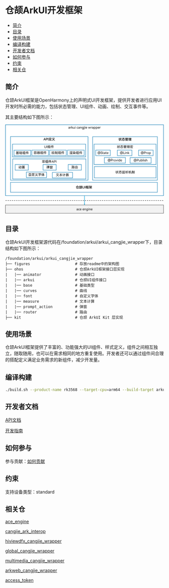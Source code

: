 # 仓颉ArkUI开发框架<a name="ZH-CN_TOPIC_0000001076213364"></a>

-   [简介](#section15701932113019)
-   [目录](#section1791423143211)
-   [使用场景](#section171384529150)
-   [编译构建](#section171384529151)
-   [开发者文档](#section171384529152)
-   [如何参与](#section171384529153)
-   [约束](#section171384529154)
-   [相关仓](#section1447164910172)

## 简介<a name="section15701932113019"></a>

仓颉ArkUI框架是OpenHarmony上的声明式UI开发框架，提供开发者进行应用UI开发时所必需的能力，包括状态管理、UI组件、动画、绘制、交互事件等。

其主要结构如下图所示：

![仓颉ArkUI框架](./figures/arkui_arkui_cangjie_wrapper.png)


## 目录<a name="section1791423143211"></a>

仓颉ArkUI开发框架源代码在/foundation/arkui/arkui\_cangjie\_wrapper下，目录结构如下图所示：

```
/foundation/arkui/arkui_cangjie_wrapper
├── figures                    # 存放readme中的架构图
├── ohos                       # 仓颉ArkUI框架接口层实现
|   |── animator               # 动画接口
|   |── arkui                  # 仓颉UI组件接口
|   |── base                   # 基础类型
|   |── curves                 # 曲线
|   |── font                   # 自定义字体
|   |── measure                # 文本计算
|   |── prompt_action          # 弹窗
|   |── router                 # 路由
├── kit                        # 仓颉 ArkUI Kit 层实现
```

## 使用场景<a name="section171384529150"></a>

仓颉ArkUI框架提供了丰富的、功能强大的UI组件、样式定义，组件之间相互独立，随取随用，也可以在需求相同的地方重复使用。开发者还可以通过组件间合理的搭配定义满足业务需求的新组件，减少开发量。

## 编译构建<a name="section171384529151"></a>

```bash
./build.sh --product-name rk3568 --target-cpu=arm64 --build-target arkui_cangjie_wrapper
```

## 开发者文档<a name="section171384529152"></a>

[API文档](https://gitcode.com/openharmony-sig/arkcompiler_cangjie_ark_interop/blob/master/doc/API_Reference/summary_cjnative_ohos.md)

[开发指南](https://gitcode.com/openharmony-sig/arkcompiler_cangjie_ark_interop/blob/master/doc/Dev_Guide/source_zh_cn/arkui-cj/cj-ui-development-overview.md)

## 如何参与<a name="section171384529153"></a>

参与贡献：[如何贡献](https://gitcode.com/openharmony/docs/blob/master/zh-cn/contribute/%E5%8F%82%E4%B8%8E%E8%B4%A1%E7%8C%AE.md)

## 约束<a name="section171384529154"></a>

支持设备类型：standard

## 相关仓<a name="section1447164910172"></a>

[ace_engine](https://gitee.com/openharmony/arkui_ace_engine)

[cangjie_ark_interop](https://gitcode.com/openharmony-sig/arkcompiler_cangjie_ark_interop)

[hiviewdfx_cangjie_wrapper](https://gitcode.com/openharmony-sig/hiviewdfx_hiviewdfx_cangjie_wrapper)

[global_cangjie_wrapper](https://gitcode.com/openharmony-sig/global_global_cangjie_wrapper)

[multimedia_cangjie_wrapper](https://gitcode.com/openharmony-sig/multimedia_multimedia_cangjie_wrapper)

[arkweb_cangjie_wrapper](https://gitcode.com/openharmony-sig/arkweb_arkweb_cangjie_wrapper)

[access_token](https://gitee.com/openharmony/security_access_token)
